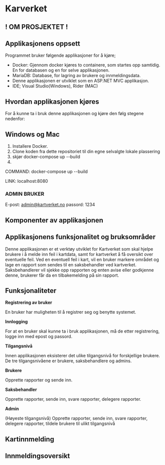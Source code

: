 # Karverket
! OM PROSJEKTET !
-------
## Applikasjonens oppsett
Programmet bruker følgende applikasjoner for å kjøre;

*  Docker: Gjennom docker kjøres to containere, som startes opp samtidig. En for databasen og en for selve applikasjonen.
*  MariaDB: Database, for lagring av brukere og innmeldingsdata.
*  Denne applikasjonen er utviklet som en ASP.NET MVC applikasjon.
*  IDE; Visual Studio(Windows), Rider (MAC)
  
## Hvordan applikasjonen kjøres
For å kunne ta i bruk denne applikasjonen og kjøre den følg stegene nedenfor:

## Windows og Mac
  1. Installere Docker.
  2. Clone koden fra dette repositoriet til din egne selvalgte lokale plassering
  3. skjør docker-compose up --build
  4. 


COMMAND: docker-compose up --build

LINK: localhost:8080


### ADMIN BRUKER
E-post: admin@kartverket.no
passord: 1234

## Komponenter av applikasjonen

## Applikasjonens funksjonalitet og bruksområder

Denne applikasjonen er et verktøy utviklet for Kartverket som skal hjelpe brukere i å melde inn feil i kartdata, samt for kartverket å få oversikt over eventuelle feil. Ved en eventuell feil i kart, vil en bruker markere området og lage en rapport som sendes til en saksbehandler ved kartverket. Saksbehandlerer vil sjekke opp rapporten og enten avise eller godkjenne denne, brukerer får da en tilbakemelding på sin rapport.

## Funksjonaliteter

**Registrering av bruker**

En bruker har muligheten til å registrer seg og benytte systemet.

**Innlogging**

For at en bruker skal kunne ta i bruk applikasjonen, må de etter registrering, logge inn med epost og passord.

**Tilgangsnivå**

Innen applikasjonen eksisterer det ulike tilgangsnivå for forskjellige brukere.
De tre tilgangsnivåene er brukere, saksbehandlere og admins.

**Brukere**

Opprette rapporter og sende inn.

**Saksbehandler**

Opprette rapporter, sende inn, svare rapporter, delegere rapporter.

**Admin**

(Høyeste tilgangsnivå) 
Opprette rapporter, sende inn, svare rapporter, delegere rapporter, tildele brukere til ulikt tilgangsnivå

## Kartinnmelding

## Innmeldingsoversikt
